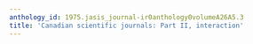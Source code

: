 ```yaml
---
anthology_id: 1975.jasis_journal-ir0anthology0volumeA26A5.3
title: 'Canadian scientific journals: Part II, interaction'
---
```

